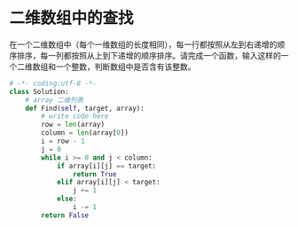 # 二维数组中的查找

在一个二维数组中（每个一维数组的长度相同），每一行都按照从左到右递增的顺序排序，每一列都按照从上到下递增的顺序排序。请完成一个函数，输入这样的一个二维数组和一个整数，判断数组中是否含有该整数。

```python
# -*- coding:utf-8 -*-
class Solution:
    # array 二维列表
    def Find(self, target, array):
        # write code here
        row = len(array)
        column = len(array[0])
        i = row - 1
        j = 0
        while i >= 0 and j < column:
            if array[i][j] == target:
                return True
            elif array[i][j] < target:
                j += 1
            else:
                i -= 1
        return False
        
```
